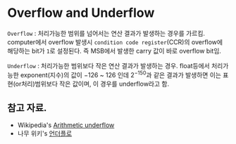 # Overflow and Underflow

`Overflow`
: 처리가능한 범위를 넘어서는 연산 결과가 발생하는 경우를 가르킴. computer에서 overflow 발생시  `condition code register`(CCR)의 overflow에 해당하는 bit가 `1`로 설정된다. 즉 MSB에서 발생한 carry 값이 바로 overflow bit임.

`Underflow`
: 처리가능한 범위보다 작은 연산 결과가 발생하는 경우. float등에서 처리가능한 exponent(지수)의 값이 $-126$ ~ $126$ 인데 $2^{-150}$과 같은 결과가 발생하면 이는 표현(or처리)범위보다 작은 값이며, 이 경우를 underflow라고 함.

## 참고 자료.

* Wikipedia's [Arithmetic underflow](https://en.wikipedia.org/wiki/Arithmetic_underflow)
* 나무 위키's [언더플로](https://en.wikipedia.org/wiki/Arithmetic_underflow)